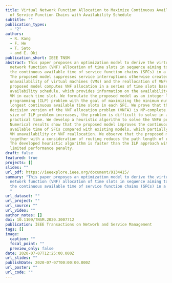 ```yaml
---
title: Virtual Network Function Allocation to Maximize Continuous Available Time
  of Service Function Chains with Availability Schedule
subtitle: ""
publication_types:
  - "2"
authors:
  - R. Kang
  - F. He
  - T. Sato
  - and E. Oki
publication_short: IEEE TNSM
abstract: This paper proposes an optimization model to derive the virtual
  network function (VNF) allocation of time slots in sequence aiming to maximize
  the continuous available time of service function chains (SFCs) in a network.
  The proposed model suppresses service interruptions otherwise created by the
  unavailability of virtual machines (VMs) and the reallocation of VNFs. The
  proposed model computes VNF allocation in a series of time slots based on a VM
  availability schedule, which provides information on the availability of each
  VM in each time slot. We formulate the proposed model as an integer linear
  programming (ILP) problem with the goal of maximizing the minimum number of
  longest continuous available time slots in each SFC. We prove that the
  decision version of the VNF allocation problem (VNFA) is NP-complete. As the
  size of ILP problem increases, the problem is difficult to solve in a
  practical time. We develop a heuristic algorithm to solve the VNFA problem.
  Numerical results show that the proposed model improves the continuous
  available time of SFCs compared with existing models, which partially consider
  VM unavailability or VNF reallocation. We observe that the proposed model
  together with a consideration of routing reduces the path length of requests.
  The developed heuristic algorithm is faster than the ILP approach with a
  limited performance penalty.
draft: false
featured: true
projects: []
slides: ""
url_pdf: https://ieeexplore.ieee.org/document/9134415/
summary: "This paper proposes an optimization model to derive the virtual
  network function (VNF) allocation of time slots in sequence aiming to maximize
  the continuous available time of service function chains (SFCs) in a network.
  "
url_dataset: ""
url_project: ""
url_source: ""
url_video: ""
author_notes: []
doi: 10.1109/TNSM.2020.3007712
publication: IEEE Transactions on Network and Service Management
tags: []
image:
  caption: ""
  focal_point: ""
  preview_only: false
date: 2020-07-07T12:25:00.000Z
url_slides: ""
publishDate: 2020-07-07T00:00:00.000Z
url_poster: ""
url_code: ""
---
```

